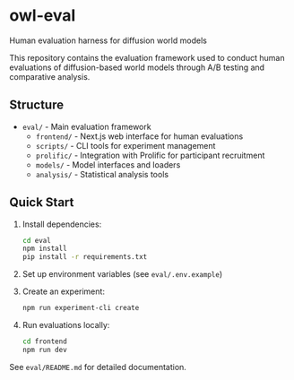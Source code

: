 # owl-eval
Human evaluation harness for diffusion world models

This repository contains the evaluation framework used to conduct human evaluations of diffusion-based world models through A/B testing and comparative analysis.

## Structure

- `eval/` - Main evaluation framework
  - `frontend/` - Next.js web interface for human evaluations
  - `scripts/` - CLI tools for experiment management
  - `prolific/` - Integration with Prolific for participant recruitment
  - `models/` - Model interfaces and loaders
  - `analysis/` - Statistical analysis tools

## Quick Start

1. Install dependencies:
   ```bash
   cd eval
   npm install
   pip install -r requirements.txt
   ```

2. Set up environment variables (see `eval/.env.example`)

3. Create an experiment:
   ```bash
   npm run experiment-cli create
   ```

4. Run evaluations locally:
   ```bash
   cd frontend
   npm run dev
   ```

See `eval/README.md` for detailed documentation.
